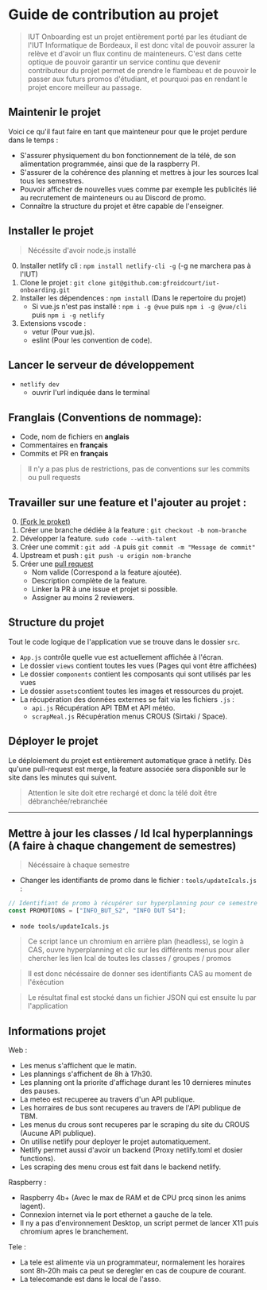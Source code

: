 # Guide de contribution au projet

> IUT Onboarding est un projet entièrement porté par les étudiant de l'IUT Informatique de Bordeaux, il est donc vital de pouvoir assurer la relève et d'avoir un flux continu de mainteneurs.
> C'est dans cette optique de pouvoir garantir un service continu que devenir contributeur du projet permet de prendre le flambeau et de pouvoir le passer aux futurs promos d'étudiant, et pourquoi pas en rendant le projet encore meilleur au passage.

## Maintenir le projet

Voici ce qu'il faut faire en tant que mainteneur pour que le projet perdure dans le temps :

- S'assurer physiquement du bon fonctionnement de la télé, de son alimentation programmée, ainsi que de la raspberry PI.
- S'assurer de la cohérence des planning et mettres à jour les sources Ical tous les semestres.
- Pouvoir afficher de nouvelles vues comme par exemple les publicités lié au recrutement de mainteneurs ou au Discord de promo.
- Connaître la structure du projet et être capable de l'enseigner.

## Installer le projet

> Nécéssite d'avoir node.js installé

0. Installer netlify cli : `npm install netlify-cli -g` (-g ne marchera pas à l'IUT)
1. Clone le projet : `git clone git@github.com:gfroidcourt/iut-onboarding.git`
2. Installer les dépendences : `npm install` (Dans le repertoire du projet)
    - Si vue.js n'est pas installé : `npm i -g @vue` puis `npm i -g @vue/cli` puis `npm i -g netlify`
3. Extensions vscode :
    - vetur (Pour vue.js).
    - eslint (Pour les convention de code).

## Lancer le serveur de développement

- `netlify dev`
    - ouvrir l'url indiquée dans le terminal  

## Franglais (Conventions de nommage):

- Code, nom de fichiers en **anglais**
- Commentaires en **français**
- Commits et PR en **français**

> Il n'y a pas plus de restrictions, pas de conventions sur les commits ou pull requests

## Travailler sur une feature et l'ajouter au projet :

0. [(Fork le proket)](https://github.com/gfroidcourt/iut-onboarding/fork)
1. Créer une branche dédiée à la feature : `git checkout -b nom-branche`
2. Développer la feature. `sudo code --with-talent`
3. Créer une commit : `git add -A` puis `git commit -m "Message de commit"`
4. Upstream et push : `git push -u origin nom-branche`
5. Créer une [pull request](https://github.com/gfroidcourt/iut-onboarding/pulls)
    - Nom valide (Correspond a la feature ajoutée).
    - Description complète de la feature.
    - Linker la PR à une issue et projet si possible.
    - Assigner au moins 2 reviewers.

## Structure du projet

Tout le code logique de l'application vue se trouve dans le dossier `src`.

- `App.js` contrôle quelle vue est actuellement affichée à l'écran.
- Le dossier `views` contient toutes les vues (Pages qui vont être affichées)
- Le dossier `components` contient les composants qui sont utilisés par les vues
- Le dossier `assets`contient toutes les images et ressources du projet.
- La récupération des données externes se fait via les fichiers `.js` :
    - `api.js` Récupération API TBM et API météo.
    - `scrapMeal.js` Récupération menus CROUS (Sirtaki / Space).

## Déployer le projet

Le déploiement du projet est entièrement automatique grace à
 netlify. Dès qu'une pull-request est merge, la feature associée sera disponible sur le site dans les minutes qui suivent.
 
 > Attention le site doit etre rechargé et donc la télé doit être débranchée/rebranchée

***

## Mettre à jour les classes / Id Ical hyperplannings (A faire à chaque changement de semestres)
> Nécéssaire à chaque semestre

- Changer les identifiants de promo dans le fichier : `tools/updateIcals.js` :
```js
// Identifiant de promo à récupérer sur hyperplanning pour ce semestre
const PROMOTIONS = ["INFO_BUT_S2", "INFO DUT S4"];
```

- `node tools/updateIcals.js`

> Ce script lance un chromium en arrière plan (headless), se login à CAS, ouvre hyperplanning et clic sur les différents menus pour aller chercher les lien Ical de toutes les classes / groupes / promos

> Il est donc nécéssaire de donner ses identifiants CAS au moment de l'éxécution

> Le résultat final est stocké dans un fichier JSON qui est ensuite lu par l'application

## Informations projet

Web :

- Les menus s'affichent que le matin.
- Les plannings s'affichent de 8h à 17h30.
- Les planning ont la priorite d'affichage durant les 10 dernieres minutes des pauses.
- La meteo est recuperee au travers d'un API publique.
- Les horraires de bus sont recuperes au travers de l'API publique de TBM.
- Les menus du crous sont recuperes par le scraping du site du CROUS (Aucune API publique).
- On utilise netlify pour deployer le projet automatiquement.
- Netlify permet aussi d'avoir un backend (Proxy netlify.toml et dosier functions).
- Les scraping des menu crous est fait dans le backend netlify.

Raspberry :

- Raspberry 4b+ (Avec le max de RAM et de CPU prcq sinon les anims lagent).
- Connexion internet via le port ethernet a gauche de la tele.
- Il ny a pas d'environnement Desktop, un script permet de lancer X11 puis chromium apres le branchement.

Tele :

- La tele est alimente via un programmateur, normalement les horaires sont 8h-20h mais ca peut se deregler en cas de coupure de courant.
- La telecomande est dans le local de l'asso.
 